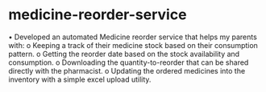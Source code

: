 # medicine-reorder-service
•	Developed an automated Medicine reorder service that helps my parents with:
o	Keeping a track of their medicine stock based on their consumption pattern.
o	Getting the reorder date based on the stock availability and consumption.
o	Downloading the quantity-to-reorder that can be shared directly with the pharmacist.
o	Updating the ordered medicines into the inventory with a simple excel upload utility.

